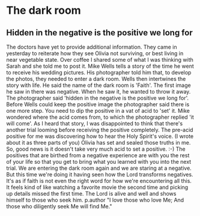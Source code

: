 # The dark room

## Hidden in the negative is the positive we long for
The doctors have yet to provide additional information. They came in yesterday to reiterate how they see Olivia not surviving, or best living in near vegetable state. Over coffee I shared some of what I was thinking with Sarah and she told me to post it.
Mike Wells tells a story of the time he went to receive his wedding pictures. His photographer told him that, to develop the photos, they needed to enter a dark room. Wells then intertwines the story with life. He said the name of the dark room is 'Faith'. The first image he saw in there was negative. When he saw it, he wanted to throw it away. The photographer said 'hidden in the negative is the positive we long for'.
Before Wells could keep the positive image the photographer said there is one more step. You need to dip the positive in a vat of acid to 'set' it. Mike wondered where the acid comes from, to which the photographer replied 'it will come'.
As I heard that story, I was disappointed to think that there's another trial looming before receiving the positive completely. The pre-acid positive for me was discovering how to hear the Holy Spirit's voice. (I wrote about it as three parts of you) Olivia has set and sealed those truths in me. So, good news is it doesn't take very much acid to set a positive. :-)
The positives that are birthed from a negative experience are with you the rest of your life so that you get to bring what you learned with you into the next trial.
We are entering the dark room again and we are staring at a negative. But this time we're doing it having seen how the Lord transforms negatives. It's as if faith is not even the right word for how we're encountering all this. It feels kind of like watching a favorite movie the second time and picking up details missed the first time. The Lord is alive and well and shows himself to those who seek him.
p.author "I love those who love Me; And those who diligently seek Me will find Me."
